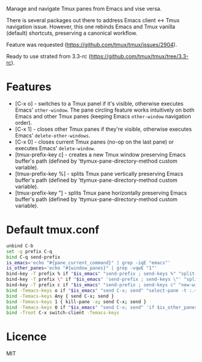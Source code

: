 Manage and navigate Tmux panes from Emacs and vise versa.

There is several packages out there to address Emacs client <-> Tmux navigation
issue. However, this one rebinds Emacs and Tmux vanilla (default) shortcuts,
preserving a canonical workflow.

Feature was requested  (https://github.com/tmux/tmux/issues/2904).

Ready to use strated from 3.3-rc  (https://github.com/tmux/tmux/tree/3.3-rc).

# Features

* [C-x o] - switches to a Tmux panel if it's visible, otherwise executes Emacs'
  `other-window`. The pane circling feature works intuitively on both Emacs
  and other Tmux panes (keeping Emacs `other-window` navigation order).
* [C-x 1] - closes other Tmux panes if they're visible, otherwise executes
  Emacs' `delete-other-windows`.
* [C-x 0] - closes current Tmux panes (no-op on the last pane) or executes
  Emacs' `delete-window`.
* [tmux-prefix-key c] - creates a new Tmux window preserving Emacs buffer's path
  (defined by 'ttymux-pane-directory-method custom variable).
* [tmux-prefix-key %] - splits Tmux pane vertically preserving Emacs buffer's
  path (defined by 'ttymux-pane-directory-method custom variable).
* [tmux-prefix-key "] - splits Tmux pane horizontally preserving Emacs buffer's
  path (defined by 'ttymux-pane-directory-method custom variable).

# Default tmux.conf

```sh
unbind C-b
set -g prefix C-q
bind C-q send-prefix
is_emacs='echo "#{pane_current_command}" | grep -iqE "emacs"'
is_other_panes='echo "#{window_panes}" | grep -vqwE "1"'
bind-key -T prefix % if "$is_emacs" "send-prefix ; send-keys %" "split-window -h -c \"#{pane_current_path}\""
bind-key -T prefix \" if "$is_emacs" 'send-prefix ; send-keys \"' "split-window -v -c \"#{pane_current_path}\""
bind-key -T prefix c if "$is_emacs" "send-prefix ; send-keys c" "new-window -c \"#{pane_current_path}\""
bind -Temacs-keys o if "$is_emacs" "send C-x; send" "select-pane -t :.+"
bind -Temacs-keys Any { send C-x; send }
bind -Temacs-keys 1 { kill-pane -a; send C-x; send }
bind -Temacs-keys 0 if "$is_emacs" "send C-x; send" 'if $is_other_panes kill-pane'
bind -Troot C-x switch-client -Temacs-keys
```

# Licence

MIT
